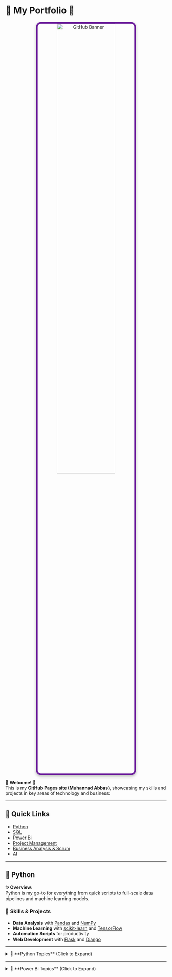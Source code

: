 # 🌟 My Portfolio 🌟

<p align="center">
  <img src="https://www.bleepstatic.com/content/hl-images/2021/05/10/GitHub-headpic.jpg" 
       alt="GitHub Banner" 
       style="width:60%; border: 5px solid #6A1B9A; border-radius: 15px; box-shadow: 0 4px 10px rgba(0, 0, 0, 0.3);">
</p>

🎉 **Welcome!** 🎉  
This is my **GitHub Pages site (Muhannad Abbas)**, showcasing my skills and projects in key areas of technology and business:

---

## 🎯 Quick Links  
- [Python](#python)  
- [SQL](#sql)
- [Power Bi](#PowerBi)
- [Project Management](#project-management)  
- [Business Analysis & Scrum](#business-analysis--scrum)  
- [AI](#ai)

---

## 🐍 Python  

**✨ Overview:**  
Python is my go-to for everything from quick scripts to full-scale data pipelines and machine learning models.

### 🚀 **Skills & Projects**  
- **Data Analysis** with [Pandas](https://pandas.pydata.org/) and [NumPy](https://numpy.org/)  
- **Machine Learning** with [scikit-learn](https://scikit-learn.org/) and [TensorFlow](https://www.tensorflow.org/)  
- **Automation Scripts** for productivity  
- **Web Development** with [Flask](https://flask.palletsprojects.com/) and [Django](https://www.djangoproject.com/)

---

<details>
<summary>📘 **Python Topics** (Click to Expand)</summary>

<details>
<summary>Basics</summary>

##### **Math Operators**
From highest to lowest precedence:

| Operators | Operation          | Example        |
|-----------|--------------------|----------------|
| `**`      | Exponent           | `2 ** 3 = 8`   |
| `%`       | Modulus/Remainder  | `22 % 8 = 6`   |
| `//`      | Integer division   | `22 // 8 = 2`  |
| `/`       | Division           | `22 / 8 = 2.75`|
| `*`       | Multiplication     | `3 * 3 = 9`    |
| `-`       | Subtraction        | `5 - 2 = 3`    |
| `+`       | Addition           | `2 + 2 = 4`    |

</details>

<details>
<summary>Built-in Functions</summary>
  
- **Class**: Used to create objects that encapsulate data and behavior
- **Funcation**: Reusable blocks of code
- **Variable**: used to store data, and each variable has a data type 

</details>

<details>
<summary>Data Structures</summary>

  - **List**: Stores multiple items in an ordered sequence and allows modifications. 
    `["apple", "banana", "cherry"]`  

  - **Tuples**: is like a list but cannot be modified after creation. 
    `("apple", "banana", "cherry")`
        **Rules (Tuples)**: print only unique value, memory efficient 

  - **Set**: is a collection of unique items.  
    `{"apple", "banana", "cherry"}`  

  - **Dictionary**: Stores data as key-value pairs. 
    `{"name": "Moe", "age": 30}`
        **Rules (Set and Dictionaries)**: Curly brackets, Unique value, order doesn't matter
  - **List Comprehensions**: List comprehension is a concise, efficient, and readable way to create lists in Python. Instead of using for loops, it allows you to generate lists in a single line of code. new_list = [expression for item in iterable if condition]
</details>

<details>
<summary>Control Flow</summary>
  
  - **statement**: if, elif`, `else`
  - **loops**: Iterates over a sequence
  - **While loops**: Repeats while a condition is true
</details>


<details>
<summary>Regular Expressions</summary>
Expand to learn about pattern matching and text manipulation using the `re` module.
</details>

<details>
<summary>JSON and YAML</summary>
Expand to explore working with structured data using `json` and `yaml` libraries.
</details>

<details>
<summary>Exception Handling</summary>
Expand to learn how to handle errors gracefully using `try`, `except`, and `finally`.
</details>

<details>
<summary>Debugging</summary>
Expand to dive into debugging techniques using Python’s `pdb` module and other tools.
</details>

<details>
<summary>Args and Kwargs</summary>
Expand to understand how `*args` and `**kwargs` work in Python functions.
</details>

<details>
<summary>Decorators</summary>
Expand to explore how Python decorators enhance functionality.
</details>

<details>
<summary>Context Manager</summary>
Expand to learn about Python's `with` statement for resource management.
</details>

<details>
<summary>OOP (Object-Oriented Programming)</summary>
Expand to dive into classes, objects, inheritance, polymorphism, and encapsulation in Python.
</details>

<details>
<summary>Dataclasses</summary>
Expand to explore Python's `dataclass` module for creating structured data objects.
</details>

</details>

---

<details>
<summary>📘 **Power Bi Topics** (Click to Expand)</summary>

<details>
<summary>Basics & Offerings</summary>
  Power BI: A collection of software, services, Apps and Connectors. 
    Power BI Building: 
  - **Data set**: A collection of data imported from various sources 
      * Dashbaord: A single page high level summary view 
      * Tile: A single visualization 
    Power Bi Tools: 
      * Power Query: A tool used to clean, Transform and load data
      * Power Pivot: The data modeling component and relationships 
      * DAX: Power Bi Language to create measures and KPI
   Power Bi Offering 
      * Power BI Desktop 
      * Power BI Service/Online
      * Power BI Mobile 
  
</details>

---

This approach makes your section more interactive and organized, allowing visitors to expand and view the content only if they're interested in diving deeper. Let me know if you need further assistance! 😊


---

## 🗄️ SQL  

**✨ Overview:**  
SQL is the backbone of relational databases and essential for effective data management.

### 🚀 **Skills & Projects**  
- Designing efficient database schemas  
- Writing advanced **queries** (e.g., joins, subqueries)  
- Optimizing performance with **indexing**  
- Building **ETL pipelines** for data warehousing

---
## 🐍 Python  

**✨ Overview:**  
Python is my go-to for everything from quick scripts to full-scale data pipelines and machine learning models.

### 🚀 **Skills & Projects**  
- **Data Analysis** with [Pandas](https://pandas.pydata.org/) and [NumPy](https://numpy.org/)  
- **Machine Learning** with [scikit-learn](https://scikit-learn.org/) and [TensorFlow](https://www.tensorflow.org/)  
- **Automation Scripts** for productivity  
- **Web Development** with [Flask](https://flask.palletsprojects.com/) and [Django](https://www.djangoproject.com/)

---

## 📋 Project Management  

**✨ Overview:**  
Managing projects with a focus on timely delivery, risk management, and stakeholder satisfaction.

### 🚀 **Skills & Projects**  
- Utilizing **Agile** and **Waterfall** methodologies  
- Conducting effective **risk management** and communication  
- Using tools like **Jira**, **Trello**, and **MS Project**

---

## 📊 Business Analysis & Scrum  

**✨ Overview:**  
Delivering value through detailed analysis and the **Scrum** framework for iterative improvements.

### 🚀 **Skills & Projects**  
- Creating detailed **user stories**  
- Facilitating **Scrum ceremonies**  
- Gathering and analyzing **requirements**  
- Managing stakeholders effectively  

---

## 🤖 Artificial Intelligence  

**✨ Overview:**  
AI enables innovative solutions in data processing, automation, and decision-making.

### 🚀 **Skills & Projects**  
- Building **neural networks** for deep learning  
- Developing **NLP** solutions  
- Applying **computer vision** in real-world scenarios  
- Emphasizing **ethical AI** and model transparency  

---

## 📬 Contact  

<p align="center">
  📞 **Muhannad Abbas**  
  📱 **Phone**: 571.241.8255  
  💌 **Email**: [Mohabbas20017@gmail.com](mailto:Mohabbas20017@gmail.com)  
  🔗 **LinkedIn**: https://www.linkedin.com/in/moabbas1/
</p>

---

🌈 **Thanks for visiting!**  
Feel free to explore my repositories and connect for collaborations or inquiries. 💡
